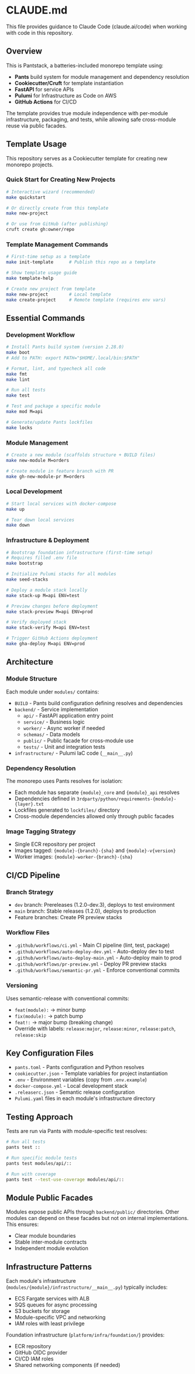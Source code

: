 # CLAUDE.md

This file provides guidance to Claude Code (claude.ai/code) when working with code in this repository.

## Overview

This is Pantstack, a batteries-included monorepo template using:
- **Pants** build system for module management and dependency resolution
- **Cookiecutter/Cruft** for template instantiation
- **FastAPI** for service APIs
- **Pulumi** for Infrastructure as Code on AWS
- **GitHub Actions** for CI/CD

The template provides true module independence with per-module infrastructure, packaging, and tests, while allowing safe cross-module reuse via public facades.

## Template Usage

This repository serves as a Cookiecutter template for creating new monorepo projects. 

### Quick Start for Creating New Projects
```bash
# Interactive wizard (recommended)
make quickstart

# Or directly create from this template
make new-project

# Or use from GitHub (after publishing)
cruft create gh:owner/repo
```

### Template Management Commands
```bash
# First-time setup as a template
make init-template      # Publish this repo as a template

# Show template usage guide
make template-help

# Create new project from template
make new-project        # Local template
make create-project     # Remote template (requires env vars)
```

## Essential Commands

### Development Workflow
```bash
# Install Pants build system (version 2.28.0)
make boot
# Add to PATH: export PATH="$HOME/.local/bin:$PATH"

# Format, lint, and typecheck all code
make fmt
make lint

# Run all tests
make test

# Test and package a specific module
make mod M=api

# Generate/update Pants lockfiles
make locks
```

### Module Management
```bash
# Create a new module (scaffolds structure + BUILD files)
make new-module M=orders

# Create module in feature branch with PR
make gh-new-module-pr M=orders
```

### Local Development
```bash
# Start local services with docker-compose
make up

# Tear down local services
make down
```

### Infrastructure & Deployment
```bash
# Bootstrap foundation infrastructure (first-time setup)
# Requires filled .env file
make bootstrap

# Initialize Pulumi stacks for all modules
make seed-stacks

# Deploy a module stack locally
make stack-up M=api ENV=test

# Preview changes before deployment
make stack-preview M=api ENV=prod

# Verify deployed stack
make stack-verify M=api ENV=test

# Trigger GitHub Actions deployment
make gha-deploy M=api ENV=prod
```

## Architecture

### Module Structure
Each module under `modules/` contains:
- `BUILD` - Pants build configuration defining resolves and dependencies
- `backend/` - Service implementation
  - `api/` - FastAPI application entry point
  - `service/` - Business logic
  - `worker/` - Async worker if needed
  - `schemas/` - Data models
  - `public/` - Public facade for cross-module use
  - `tests/` - Unit and integration tests
- `infrastructure/` - Pulumi IaC code (`__main__.py`)

### Dependency Resolution
The monorepo uses Pants resolves for isolation:
- Each module has separate `{module}_core` and `{module}_api` resolves
- Dependencies defined in `3rdparty/python/requirements-{module}-{layer}.txt`
- Lockfiles generated to `lockfiles/` directory
- Cross-module dependencies allowed only through public facades

### Image Tagging Strategy
- Single ECR repository per project
- Images tagged: `{module}-{branch}-{sha}` and `{module}-v{version}`
- Worker images: `{module}-worker-{branch}-{sha}`

## CI/CD Pipeline

### Branch Strategy
- `dev` branch: Prereleases (1.2.0-dev.3), deploys to test environment
- `main` branch: Stable releases (1.2.0), deploys to production
- Feature branches: Create PR preview stacks

### Workflow Files
- `.github/workflows/ci.yml` - Main CI pipeline (lint, test, package)
- `.github/workflows/auto-deploy-dev.yml` - Auto-deploy dev to test
- `.github/workflows/auto-deploy-main.yml` - Auto-deploy main to prod
- `.github/workflows/pr-preview.yml` - Deploy PR preview stacks
- `.github/workflows/semantic-pr.yml` - Enforce conventional commits

### Versioning
Uses semantic-release with conventional commits:
- `feat(module):` → minor bump
- `fix(module):` → patch bump
- `feat!:` → major bump (breaking change)
- Override with labels: `release:major`, `release:minor`, `release:patch`, `release:skip`

## Key Configuration Files

- `pants.toml` - Pants configuration and Python resolves
- `cookiecutter.json` - Template variables for project instantiation
- `.env` - Environment variables (copy from `.env.example`)
- `docker-compose.yml` - Local development stack
- `.releaserc.json` - Semantic release configuration
- `Pulumi.yaml` files in each module's infrastructure directory

## Testing Approach

Tests are run via Pants with module-specific test resolves:
```bash
# Run all tests
pants test ::

# Run specific module tests
pants test modules/api/::

# Run with coverage
pants test --test-use-coverage modules/api/::
```

## Module Public Facades

Modules expose public APIs through `backend/public/` directories. Other modules can depend on these facades but not on internal implementations. This ensures:
- Clear module boundaries
- Stable inter-module contracts
- Independent module evolution

## Infrastructure Patterns

Each module's infrastructure (`modules/{module}/infrastructure/__main__.py`) typically includes:
- ECS Fargate services with ALB
- SQS queues for async processing
- S3 buckets for storage
- Module-specific VPC and networking
- IAM roles with least privilege

Foundation infrastructure (`platform/infra/foundation/`) provides:
- ECR repository
- GitHub OIDC provider
- CI/CD IAM roles
- Shared networking components (if needed)
